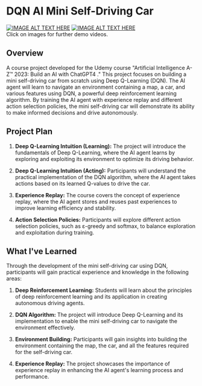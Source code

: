 # DQN AI Mini Self-Driving Car

[![IMAGE ALT TEXT HERE](https://img.youtube.com/vi/gj7Umya9LtQ/0.jpg)](https://youtu.be/gj7Umya9LtQ)
[![IMAGE ALT TEXT HERE](https://img.youtube.com/vi/f99gR1IVTps/0.jpg)](https://youtu.be/f99gR1IVTps)<br/>
Click on images for further demo videos.

## Overview

A course project developed for the Udemy course "Artificial Intelligence A-Z™ 2023: Build an AI with ChatGPT4
." This project focuses on building a mini self-driving car from scratch using Deep Q-Learning (DQN). The AI agent will learn to navigate an environment containing a map, a car, and various features using DQN, a powerful deep reinforcement learning algorithm. By training the AI agent with experience replay and different action selection policies, the mini self-driving car will demonstrate its ability to make informed decisions and drive autonomously.

## Project Plan

1. **Deep Q-Learning Intuition (Learning):** The project will introduce the fundamentals of Deep Q-Learning, where the AI agent learns by exploring and exploiting its environment to optimize its driving behavior.

2. **Deep Q-Learning Intuition (Acting):** Participants will understand the practical implementation of the DQN algorithm, where the AI agent takes actions based on its learned Q-values to drive the car.

3. **Experience Replay:** The course covers the concept of experience replay, where the AI agent stores and reuses past experiences to improve learning efficiency and stability.

4. **Action Selection Policies:** Participants will explore different action selection policies, such as ε-greedy and softmax, to balance exploration and exploitation during training.

## What I've Learned

Through the development of the mini self-driving car using DQN, participants will gain practical experience and knowledge in the following areas:

1. **Deep Reinforcement Learning:** Students will learn about the principles of deep reinforcement learning and its application in creating autonomous driving agents.

2. **DQN Algorithm:** The project will introduce Deep Q-Learning and its implementation to enable the mini self-driving car to navigate the environment effectively.

3. **Environment Building:** Participants will gain insights into building the environment containing the map, the car, and all the features required for the self-driving car.

4. **Experience Replay:** The project showcases the importance of experience replay in enhancing the AI agent's learning process and performance.

 
